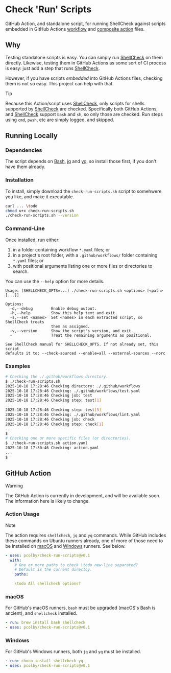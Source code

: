 
# Check 'Run' Scripts

GitHub Action, and standalone script, for running ShellCheck against scripts embedded in GitHub Actions [workflow] and
[composite action] files.

## Why

Testing standalone scripts is easy. You can simply run [ShellCheck] on them directly. Likewise, testing them in GitHub
Actions as some sort of CI process is easy: just add a step that runs [ShellCheck].

However, if you have scripts _embedded_ into GitHub Actions files, checking them is not so easy. This project can help
with that.

> [!TIP]
> Because this Action/script uses [ShellCheck], only scripts for shells supported by [ShellCheck] are checked.
> Specifically both GitHub Actions, and [ShellCheck] support `bash` and `sh`, so only those are checked. Run steps using
> `cmd`, `pwsh`, etc are simply logged, and skipped.

## Running Locally

### Dependencies

The script depends on [Bash], [jq] and [yq], so install those first, if you don't have them already.

### Installation

To install, simply download the `check-run-scripts.sh` script to somehwere you like, and make it executable.

```sh
curl ... \todo
chmod u+x check-run-scripts.sh
./check-run-scripts.sh --version
```

### Command-Line

Once installed, run either:

1. in a folder containing workflow `*.yaml` files; or
2. in a project's root folder, with a `.github/workflows/` folder containing `*.yaml` files; or
3. with positional arguments listing one or more files or directories to search.

You can use the `--help` option for more details.

```text
Usage: [SHELLCHECK_OPTS=...] ./check-run-scripts.sh <options> [<path> [...]]

Options:
  -d,--debug        Enable debug output.
  -h,--help         Show this help text and exit.
  -s,--set <names>  Set <names> in each extracted script, so ShellCheck treats
                    them as assigned.
  -v,--version      Show the script's version, and exit.
  -                 Treat the remaining arguments as positional.

See ShellCheck manual for SHELLCHECK_OPTS. If not already set, this script
defaults it to: --check-sourced --enable=all --external-sources --norc
```

### Examples

```sh
# Checking the ./.github/workflows directory.
$ ./check-run-scripts.sh
2025-10-18 17:28:46 Checking directory: ./.github/workflows
2025-10-18 17:28:46 Checking: ./.github/workflows/test.yaml
2025-10-18 17:28:46 Checking job: test
2025-10-18 17:28:46 Checking step: test[1]
...
2025-10-18 17:28:46 Checking step: test[5]
2025-10-18 17:28:46 Checking: ./.github/workflows/lint.yaml
2025-10-18 17:28:46 Checking job: check
2025-10-18 17:28:46 Checking step: check[1]
...
$
# Checking one or more specific files (or directories).
$ ./check-run-scripts.sh action.yaml
2025-10-18 17:30:46 Checking: action.yaml
...
$
```

## GitHub Action

> [!WARNING]
> The GitHub Action is currently in development, and will be available soon. The information here is likely to change.

### Action Usage

> [!NOTE]
> The action requires `shellcheck`, `jq` and `yq` commands. While GitHub includes these commands on Ubuntu runners
> already, one of more of those need to be installed on [macOS](#macos) and [Windows](#windows) runners. See below.

```yaml
- uses: pcolby/check-run-scripts@v0.1
  with:
    # One or more paths to check \todo new-line separated?
    # Default is the current directoy.
    paths:

    \todo All shellcheck options?
```

[composite action]: https://docs.github.com/en/actions/concepts/workflows-and-actions/custom-actions#composite-actions
[ShellCheck]: https://github.com/koalaman/shellcheck
[workflow]: https://docs.github.com/en/actions/reference/workflows-and-actions/workflow-syntax

### macOS

For GitHub's macOS runners, `bash` must be upgraded (macOS's Bash is ancient), and `shellcheck` installed.

```yaml
- run: brew install bash shellcheck
- uses: pcolby/check-run-scripts@v0.1
```

### Windows

For GitHub's Windows runners, both `jq` and `yq` must be installed.

```yaml
- run: choco install shellcheck yq
- uses: pcolby/check-run-scripts@v0.1
```

[Bash]: https://www.gnu.org/software/bash/
[jq]: https://jqlang.org/
[yq]: https://mikefarah.gitbook.io/yq
